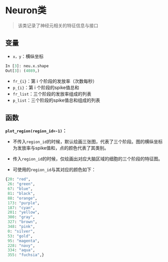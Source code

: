 # Neuron类

> 该类记录了神经元相关的特征信息与接口

## 变量

- `x，y`：横纵坐标

```python
In [3]: neu.x.shape
Out[3]: (4089,)
```

- `fr_{i}`：第 i 个阶段的发放率（次数每秒）
- `p_{i}`：第 i 个阶段的spike值总和
- `fr_list`：三个阶段的发放率组成的列表
- `p_list`：三个阶段的spike值总和组成的列表

## 函数

**`plot_region(region_id=-1)`：**

- 不传入`region_id`的时候，默认绘画三张图，代表了三个阶段。图的横纵坐标为发放率与spike值和，点的颜色代表了其类别。

- 传入`region_id`的时候，仅绘画出对应大脑区域的细胞的三个阶段的特征图。

- 可使用的`region_id`与其对应的颜色如下：

```python
{20: "red",
 26: "green",
 67: "blue",
 81: "black",
 88: "orange",
 173: "purple",
 187: "cyan",
 201: "yellow",
 300: "gray",
 327: "brown",
 348: "pink",
 0: "silver",
 53: "gold",
 95: "magenta",
 228: "navy",
 334: "aqua",
 355: "fuchsia",}
```

​    
